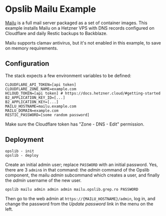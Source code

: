 # Opslib Mailu Example

[Mailu](https://mailu.io) is a full mail server packaged as a set of container images. This example installs Mailu on a Hetzner VPS with DNS records configured on Cloudflare and daily Restic backups to Backblaze.

Mailu supports clamav antivirus, but it's not enabled in this example, to save on memory requirements.

## Configuration

The stack expects a few environment variables to be defined:

```env
CLOUDFLARE_API_TOKEN=[api token]
CLOUDFLARE_ZONE_NAME=example.com
HCLOUD_TOKEN=[api token] # https://docs.hetzner.cloud/#getting-started
B2_APPLICATION_KEY_ID=[...]
B2_APPLICATION_KEY=[...]
MAILU_HOSTNAME=mailu.example.com
MAILU_DOMAIN=example.com
RESTIC_PASSWORD=[some random password]
```

Make sure the Cloudflare token has "Zone - DNS - Edit" permission.

## Deployment

```shell
opslib - init
opslib - deploy
```

Create an initial admin user; replace `PASSWORD` with an initial password. Yes, there are 3 `admin`s in that command: the _admin_ command of the Opslib component, the mailu _admin_ subcommand which creates a user, and finally the _admin_ username of the new user.

```shell
opslib mailu admin admin admin mailu.opslib.grep.ro PASSWORD
```

Then go to the web admin at `https://{MAILU_HOSTNAME}/admin`, log in, and change the password from the _Update password_ link in the menu on the left.
